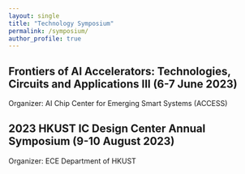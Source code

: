 ```yaml
---
layout: single
title: "Technology Symposium"
permalink: /symposium/
author_profile: true
---
```


## Frontiers of AI Accelerators: Technologies, Circuits and Applications III (6-7 June 2023)
Organizer: AI Chip Center for Emerging Smart Systems (ACCESS)

## 2023 HKUST IC Design Center Annual Symposium (9-10 August 2023)
Organizer: ECE Department of HKUST
